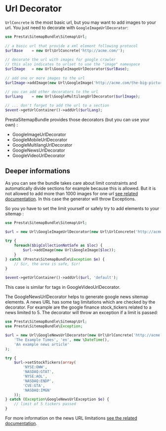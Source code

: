 # Url Decorator

`UrlConcrete` is the most basic url, but you may want to add images to your url. 
You just need to decorate with `GoogleImageUrlDecorator`:

```php
use Presta\SitemapBundle\Sitemap\Url;
    
// a basic url that provide a xml element following protocol
$urlBase    = new Url\UrlConcrete('http://acme.com/');
    
// decorate the url with images for google crawler
// this also indicates to urlset to use the "image" namespace
$urlImage   = new Url\GoogleImageUrlDecorator($urlBase);
    
// add one or more images to the url
$urlImage->addImage(new Url\GoogleImage('http://acme.com/the-big-picture.jpg'));
    
// you can add other decorators to the url
$urlLang    = new Url\GoogleMultilangUrlDecorator($urlImage);

// ... don't forget to add the url to a section
$event->getUrlContainer()->addUrl($urlLang);
```

PrestaSitemapBundle provides those decorators (but you can use your own) : 

 * GoogleImageUrlDecorator
 * GoogleMobileUrlDecorator
 * GoogleMultilangUrlDecorator
 * GoogleNewsUrlDecorator
 * GoogleVideoUrlDecorator

## Deeper informations

As you can see the bundle takes care about limit constraints and automatically 
divide sections for example because this is allowed.
But it is not allowed to add more than 1000 images for one url 
[see related documentation](http://support.google.com/webmasters/bin/answer.py?hl=en&answer=178636&topic=20986&ctx=topic). 
In this case the generator will throw Exceptions.

So you yo have to set the limit yourself or safely try to add elements to your 
sitemap :

```php
use Presta\SitemapBundle\Sitemap\Url;

$url = new Url\GoogleImageUrlDecorator(new Url\UrlConcrete('http://acme.com/'));
    
try {
    foreach($bigCollectionNotSafe as $loc) {
        $url->addImage(new Url\GoogleImage($loc));
    }
} catch (Presta\SitemapBundle\Exception $e) {
    // Sir, the area is safe, Sir!
}
    
$event->getUrlContainer()->addUrl($url, 'default');
```

This case is similar for tags in GoogleVideoUrlDecorator.

The GoogleNewsUrlDecorator helps to generate google news sitemap elements.
A news URL has some tag limitations which are checked by the decorator.
For example are the google finance stock_tickers related to a news limited to 5.
The decorator will throw an exception if a limit is passed:

```php
use Presta\SitemapBundle\Sitemap\Url;
use Presta\SitemapBundle\Exception;

$url = new Url\GoogleNewsUrlDecorator(new Url\UrlConcrete('http://acme.com/'),
    'The Example Times', 'en', new \DateTime(),
    'An example news article'
);

try {
    $url->setStockTickers(array(
        'NYSE:OWW',
        'NASDAQ:GTAT',
        'NYSE:AOL',
        'NASDAQ:ENDP',
        'CVE:GTA',
        'NASDAQ:IMGN'
    ));
} catch (Exception\GoogleNewsUrlException $e) {
    // limit of 5 tickers passed
}
```

For more information on the news URL limitations [see the related documentation](https://support.google.com/webmasters/answer/74288?hl=en).
